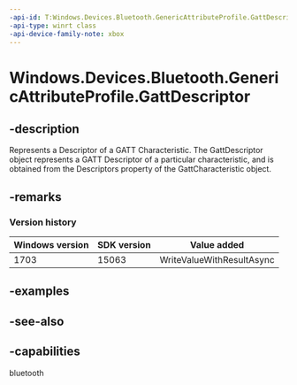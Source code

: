 ```yaml
---
-api-id: T:Windows.Devices.Bluetooth.GenericAttributeProfile.GattDescriptor
-api-type: winrt class
-api-device-family-note: xbox
---
```


<!-- Class syntax.
public class GattDescriptor : Windows.Devices.Bluetooth.GenericAttributeProfile.IGattDescriptor, Windows.Devices.Bluetooth.GenericAttributeProfile.IGattDescriptor2
-->

# Windows.Devices.Bluetooth.GenericAttributeProfile.GattDescriptor

## -description
Represents a Descriptor of a GATT Characteristic. The GattDescriptor object represents a GATT Descriptor of a particular characteristic, and is obtained from the Descriptors property of the GattCharacteristic object.

## -remarks

### Version history

| Windows version | SDK version | Value added |
| -- | -- | -- |
| 1703 | 15063 | WriteValueWithResultAsync |

## -examples

## -see-also

## -capabilities
bluetooth
